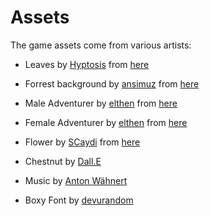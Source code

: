 Assets
======

The game assets come from various artists:

 * Leaves by [Hyptosis](http://www.lorestrome.com/pixel_archive/main.htm)
   from [here](https://opengameart.org/content/lots-of-free-2d-tiles-and-sprites-by-hyptosis)

 * Forrest background by [ansimuz](https://ansimuz.com) from
   [here](https://opengameart.org/content/forest-background)

 * Male Adventurer by [elthen](https://elthen.itch.io) from
   [here](https://elthen.itch.io/pixel-art-adventurer-sprites)

 * Female Adventurer by [elthen](https://elthen.itch.io) from
   [here](https://elthen.itch.io/2d-pixel-art-female-adventurer-sprites)

 * Flower by [SCaydi](https://opengameart.org/users/scaydi) from
   [here](https://opengameart.org/content/imaginary-crops)

 * Chestnut by [Dall.E](https://labs.openai.com/)

 * Music by [Anton Wähnert](ant.wrnt@gmail.com)

 * Boxy Font by [devurandom](https://opengameart.org/content/boxy-bold-font-0)
